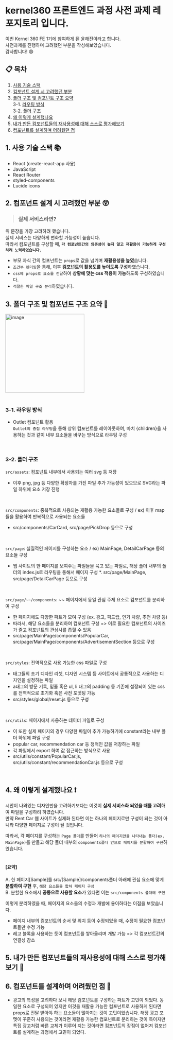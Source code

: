 
# **kernel360 프론트엔드 과정 사전 과제 레포지토리 입니다.**

이번 Kernel 360 FE 1기에 참여하게 된 윤해진이라고 합니다.     
사전과제를 진행하며 고려했던 부분을 작성해보았습니다.     
감사합니다! :smile:      

## :clipboard: 목차

 
1. [사용 기술 스택](#1-사용-기술-스택)
2. [컴포넌트 설계 시 고려했던 부분](#2-컴포넌트-설계-시-고려했던-부분)
3. [폴더 구조 및 컴포넌트 구조 요약](#3-폴더-구조-및-컴포넌트-구조-요약)        
   3-1. [라우팅 방식](#3-1-라우팅-방식)       
   3-2. [폴더 구조](#3-2-폴더-구조)
4. [왜 이렇게 설계했나요](#4-왜-이렇게-설계했나요)
5. [내가 만든 컴포넌트들의 재사용성에 대해 스스로 평가해보기](#5-내가-만든-컴포넌트들의-재사용성에-대해-스스로-평가해보기)
6. [컴포넌트를 설계하며 어려웠던 점](#6-컴포넌트를-설계하며-어려웠던-점)

## 1. 사용 기술 스택 :books:
- React (create-react-app 사용)
- JavaScript 
- React Router
- styled-components
- Lucide icons

## 2. 컴포넌트 설계 시 고려했던 부분 :astonished:
 >  ### 실제 서비스라면?

  위 문장을 가장 고려하려 했습니다.      
  실제 서비스는 다양하게 변화할 가능성이 높습니다.      
  따라서 컴포넌트를 구상할 때, **`각 컴포넌트간의 의존성이 높지 않고 재활용이 가능하게 구성하려 노력하였습니다.`**

  * 부모 자식 간의 컴포넌트는 `props`로 값을 넘기며 **재활용성을 높였**습니다.
  * `조건부 렌더링`을 통해, 이후 **컴포넌트의 활용도를 높이도록 구성**하였습니다.
  * `css에 props로 요소를 전달`하여 **상황에 맞는 css 적용이 가능**하도록 구성하였습니다.
  * `적절한 파일 구조 분리`하였습니다.



## 3. 폴더 구조 및 컴포넌트 구조 요약 :file_folder:
<img width="245" alt="image" src="https://github.com/user-attachments/assets/71f9f7dd-6f06-4754-8c5f-be544a57ae68">
<br/><br/>

### 3-1. 라우팅 방식
* Outlet 컴포넌트 활용     
  `Outlet의 중첩 라우팅`을 통해 상위 컴포넌트를 레이아웃하여, 마치 {children}을 사용하는 것과 같이 내부 요소들을 바꾸는 방식으로 라우팅 구성


<br/>
  

### 3-2. 폴더 구조
`src/assets`: 컴포넌트 내부에서 사용되는 여러 svg 등 저장
  * 이후 png, jpg 등 다양한 확장자를 가진 파일 추가 가능성이 있으므로 SVG라는 파일 하위에 요소 저장 진행



<br/>

`src/components`: 중복적으로 사용되는 재활용 가능한 요소들로 구성 / ex) 이후 map들을 활용하여 반복적으로 사용되는 요소들
  * src/components/CarCard, src/page/PickDrop 등으로 구성


<br/>

`src/page`: 실질적인 페이지를 구성하는 요소 / ex) MainPage, DetailCarPage 등의 요소들 구성
  * 웹 사이트의 한 페이지를 보여주는 파일들을 묶고 있는 파일로, 해당 폴더 내부의 폴더의 index.js로 라우팅을 통해서 페이지 구성
  *. src/page/MainPage, src/page/DetailCarPage 등으로 구성


<br/>

`src/page/~~/components`: ~~ 페이지에서 동일 관심 주제 요소로 컴포넌트를 분리하여 구성
  * 한 페이지에도 다양한 파트가 모여 구성 (ex. 광고, 픽드랍, 인기 차량, 추천 차량 등)
  * 따라서, 해당 요소들을 분리하여 컴포넌트 구성 => 이로 필요한 컴포넌트의 사이즈가 줄고 컴포넌트의 관심사를 좁힐 수 있음
  * src/page/MainPage/components/PopularCar, src/page/MainPage/components/AdvertisementSection 등으로 구성



<br/>

`src/styles`: 전역적으로 사용 가능한 css 파일로 구성 
  * 태그들의 초기 디자인 리셋, 디자인 시스템 등 사이트에서 공통적으로 사용하는 디자인을 설정하는 파일
  * a태그의 방문 기록, 밑줄 혹은 ul, li 태그의 padding 등 기존에 설정되어 있는 css를 전역적으로 초기화 혹은 사전 포멧팅 가능
  * src/styles/global/reset.js 등으로 구성

<br/>

`src/utils`: 페이지에서 사용하는 데이터 파일로 구성
  * 이 또한 실제 페이지의 경우 다양한 파일이 추가 가능하기에 constant라는 내부 폴더 하위에 파일 구성
  * popular car, recommendation car 등 정적인 값을 저장하는 파일
  * 각 파일에서 export 하여 값 접근하는 방식으로 사용
  * src/utils/constant/PopularCar.js, src/utils/constant/recommendationCar.js 등으로 구성

<br/>



## 4. 왜 이렇게 설계했나요 :exclamation:

시안이 나와있는 디자인만을 고려하기보다는 이것이 **실제 서비스화 되었을 때를 고려**하여 파일을 구성하려 하였습니다.     
만약 Rent Car 웹 사이트가 실제화 된다면 이는 하나의 페이지로만 구성이 되는 것이 아니라 다양한 페이지로 구성이 될 것입니다.      

따라서, 각 페이지를 구성하는 `Page 폴더`를 만들어 `하나의 페이지만을 나타내는 폴더(ex. MainPage)`를 만들고 해당 폴더 내부의 `components폴더 안으로 페이지를 분활하여 구현`하였습니다.     
<br/>    

#### [요약]
A. 한 페이지[Sample]를 src/[Sample]/components폴더 아래에 관심 요소에 맞게 **분할하여 구현** 후, `해당 요소들을 합쳐 페이지 구성`          
B. 분할한 요소에서 **공통으로 사용할 요소**가 있다면 이는 `src/components 폴더에 구현`       

이렇게 분리하였을 때, 페이지의 요소들의 수정과 개발에 용이하다는 이점을 보았습니다.      
* 페이지 내부의 컴포넌트의 순서 및 위치 등이 수정되었을 때, 수정이 필요한 컴포넌트들만 수정 가능
* 레고 블록을 사용하는 듯이 컴포넌트를 쌓아올리며 개발 가능 => 각 컴포넌트간의 연결성 감소

## 5. 내가 만든 컴포넌트들의 재사용성에 대해 스스로 평가해보기 :mag_right:

## 6. 컴포넌트를 설계하며 어려웠던 점 :pencil:
* 광고의 특성을 고려하다 보니 해당 컴포넌트를 구성하는 파트가 고민이 되었다.
  동일한 요소로 구성되어 있지만 이것을 재활용 가능한 컴포넌트로 사용하게 된다면 props로 전달 받아야 하는 요소들이 많아지는 것이 고민이었습니다.
  해당 광고 포멧이 꾸준히 사용되는 것이라면 재활용 가능한 컴포넌트로 분리하는 것이 득이지만 특집 광고처럼 빠른 교체가 이루어 지는 것이라면 컴포넌트의 장점이 없어져 컴포넌트를 설계하는 과정에서 고민이 되었다.
